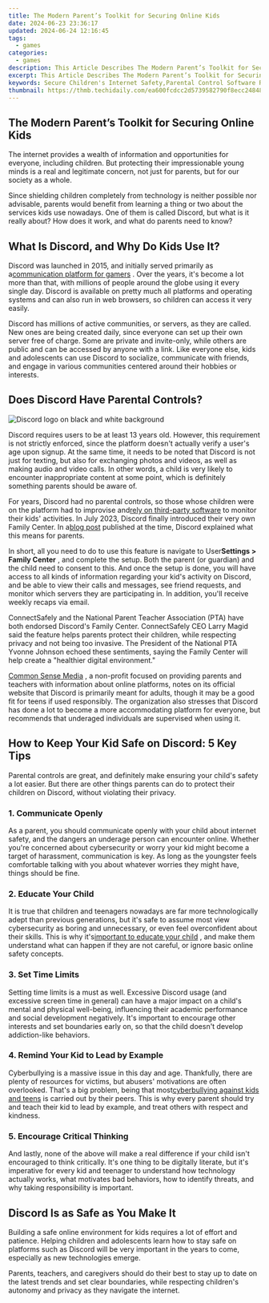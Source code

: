 ```yaml
---
title: The Modern Parent’s Toolkit for Securing Online Kids
date: 2024-06-23 23:36:17
updated: 2024-06-24 12:16:45
tags:
  - games
categories:
  - games
description: This Article Describes The Modern Parent’s Toolkit for Securing Online Kids
excerpt: This Article Describes The Modern Parent’s Toolkit for Securing Online Kids
keywords: Secure Children's Internet Safety,Parental Control Software Reviews,Cyberbullying Prevention for Kids,Online Safety Education for Families,Parental Guidance Online Security Tips,Child-Safe Browsing Tools,Digital Parenting Strategies
thumbnail: https://thmb.techidaily.com/ea600fcdcc2d5739582790f8ecc24848128b14c3ba69f4885da8723ba49d2002.jpg
---
```


## The Modern Parent’s Toolkit for Securing Online Kids

 The internet provides a wealth of information and opportunities for everyone, including children. But protecting their impressionable young minds is a real and legitimate concern, not just for parents, but for our society as a whole.

 Since shielding children completely from technology is neither possible nor advisable, parents would benefit from learning a thing or two about the services kids use nowadays. One of them is called Discord, but what is it really about? How does it work, and what do parents need to know?

## What Is Discord, and Why Do Kids Use It?

 Discord was launched in 2015, and initially served primarily as a[communication platform for gamers](https://www.makeuseof.com/how-to-get-started-discord-beginners-guide/) . Over the years, it's become a lot more than that, with millions of people around the globe using it every single day. Discord is available on pretty much all platforms and operating systems and can also run in web browsers, so children can access it very easily.

 Discord has millions of active communities, or servers, as they are called. New ones are being created daily, since everyone can set up their own server free of charge. Some are private and invite-only, while others are public and can be accessed by anyone with a link. Like everyone else, kids and adolescents can use Discord to socialize, communicate with friends, and engage in various communities centered around their hobbies or interests.

## Does Discord Have Parental Controls?

![Discord logo on black and white background](https://static1.makeuseofimages.com/wordpress/wp-content/uploads/2023/07/discord-parental-controls.jpg)

 Discord requires users to be at least 13 years old. However, this requirement is not strictly enforced, since the platform doesn't actually verify a user's age upon signup. At the same time, it needs to be noted that Discord is not just for texting, but also for exchanging photos and videos, as well as making audio and video calls. In other words, a child is very likely to encounter inappropriate content at some point, which is definitely something parents should be aware of.

 For years, Discord had no parental controls, so those whose children were on the platform had to improvise and[rely on third-party software](https://www.makeuseof.com/tag/5-best-parental-control-apps-android/) to monitor their kids' activities. In July 2023, Discord finally introduced their very own Family Center. In a[blog post](https://discord.com/blog/discord-family-center-stay-connected-with-your-teen) published at the time, Discord explained what this means for parents.

 In short, all you need to do to use this feature is navigate to User**Settings > Family Center** , and complete the setup. Both the parent (or guardian) and the child need to consent to this. And once the setup is done, you will have access to all kinds of information regarding your kid's activity on Discord, and be able to view their calls and messages, see friend requests, and monitor which servers they are participating in. In addition, you'll receive weekly recaps via email.

 ConnectSafely and the National Parent Teacher Association (PTA) have both endorsed Discord's Family Center. ConnectSafely CEO Larry Magid said the feature helps parents protect their children, while respecting privacy and not being too invasive. The President of the National PTA Yvonne Johnson echoed these sentiments, saying the Family Center will help create a "healthier digital environment."

[Common Sense Media](https://www.commonsensemedia.org/app-reviews/discord) , a non-profit focused on providing parents and teachers with information about online platforms, notes on its official website that Discord is primarily meant for adults, though it may be a good fit for teens if used responsibly. The organization also stresses that Discord has done a lot to become a more accommodating platform for everyone, but recommends that underaged individuals are supervised when using it.

## How to Keep Your Kid Safe on Discord: 5 Key Tips

 Parental controls are great, and definitely make ensuring your child's safety a lot easier. But there are other things parents can do to protect their children on Discord, without violating their privacy.

### 1\. Communicate Openly

 As a parent, you should communicate openly with your child about internet safety, and the dangers an underage person can encounter online. Whether you're concerned about cybersecurity or worry your kid might become a target of harassment, communication is key. As long as the youngster feels comfortable talking with you about whatever worries they might have, things should be fine.

### 2\. Educate Your Child

 It is true that children and teenagers nowadays are far more technologically adept than previous generations, but it's safe to assume most view cybersecurity as boring and unnecessary, or even feel overconfident about their skills. This is why it's[important to educate your child](https://www.makeuseof.com/technology-role-model-be-good-for-kids/) , and make them understand what can happen if they are not careful, or ignore basic online safety concepts.

### 3\. Set Time Limits

 Setting time limits is a must as well. Excessive Discord usage (and excessive screen time in general) can have a major impact on a child's mental and physical well-being, influencing their academic performance and social development negatively. It's important to encourage other interests and set boundaries early on, so that the child doesn't develop addiction-like behaviors.

### 4\. Remind Your Kid to Lead by Example

 Cyberbullying is a massive issue in this day and age. Thankfully, there are plenty of resources for victims, but abusers' motivations are often overlooked. That's a big problem, being that most[cyberbullying against kids and teens](https://www.makeuseof.com/cyberbullying-vs-cyberstalking-difference-between/) is carried out by their peers. This is why every parent should try and teach their kid to lead by example, and treat others with respect and kindness.

### 5\. Encourage Critical Thinking

 And lastly, none of the above will make a real difference if your child isn't encouraged to think critically. It's one thing to be digitally literate, but it's imperative for every kid and teenager to understand how technology actually works, what motivates bad behaviors, how to identify threats, and why taking responsibility is important.

## Discord Is as Safe as You Make It

 Building a safe online environment for kids requires a lot of effort and patience. Helping children and adolescents learn how to stay safe on platforms such as Discord will be very important in the years to come, especially as new technologies emerge.

 Parents, teachers, and caregivers should do their best to stay up to date on the latest trends and set clear boundaries, while respecting children's autonomy and privacy as they navigate the internet.


<ins class="adsbygoogle"
     style="display:block"
     data-ad-format="autorelaxed"
     data-ad-client="ca-pub-7571918770474297"
     data-ad-slot="1223367746"></ins>



<ins class="adsbygoogle"
     style="display:block"
     data-ad-client="ca-pub-7571918770474297"
     data-ad-slot="8358498916"
     data-ad-format="auto"
     data-full-width-responsive="true"></ins>
